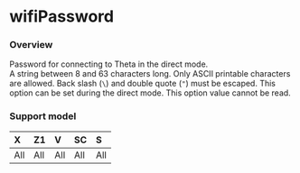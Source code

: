 # wifiPassword

### Overview

Password for connecting to Theta in the direct mode.  
A string between 8 and 63 characters long. Only ASCII printable characters are allowed. Back slash (`\`) and double quote (`"`) must be escaped. This option can be set during the direct mode. This option value cannot be read.  

### Support model

| X | Z1 | V | SC | S |
|:--|:--|:--|:--|:--|
| All | All | All | All | All |

